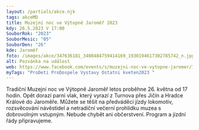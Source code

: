 ```yaml
---
layout: /partials/akce.njk
tags: akceMD
title: Muzejní noc ve Výtopně Jaroměř 2023
kdy: 26.5.2023 V 17:00
SouborRok: "2023"
SouborMesic: "05"
SouborDen: "26"
kde: Jaroměř
foto: /images/akce/347636181_3408484759414169_1930194617302785742_n.jpg
alt: Pozvánka na událost
web: https://www.facebook.com/events/s/muzejni-noc-ve-vytopne-jaromer/1013302713382543/
myTags: "ProDeti ProDospele Vystavy Ostatni kveten2023 "
---
```

<!--StartFragment-->

Tradiční Muzejní noc ve Výtopně Jaroměř letos proběhne 26. května od 17 hodin. Opět dorazí parní vlak, který vyrazí z Turnova přes Jičín a Hradce Králové do Jaroměře. Můžete se těšit na předváděcí jízdy lokomotiv, rozsvěcování návěstidel a netradiční večerní prohlídku muzea s dobrovolným vstupným. Nebude chybět ani občerstvení. Program a jízdní řády připravujeme.

<!--EndFragment-->